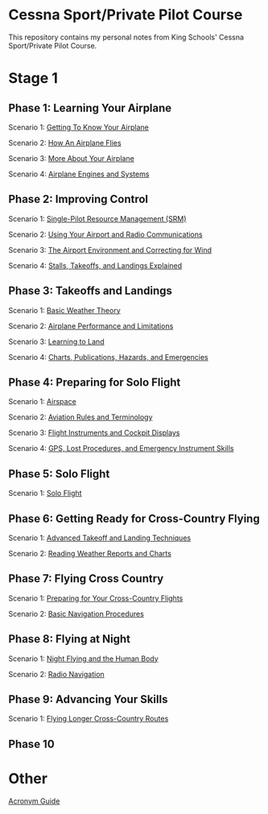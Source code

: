 # Cessna Sport/Private Pilot Course

This repository contains my personal notes from King Schools' Cessna Sport/Private Pilot Course.

# Stage 1

## Phase 1: Learning Your Airplane
Scenario 1: [Getting To Know Your Airplane](1-learning-your-airplane/1-getting-to-know-your-airplane.md)

Scenario 2: [How An Airplane Flies](1-learning-your-airplane/2-how-an-airplane-flies.md)

Scenario 3: [More About Your Airplane](1-learning-your-airplane/3-more-about-your-airplane.md)

Scenario 4: [Airplane Engines and Systems](1.1-learning-your-airplane/4-airplane-engines-and-systems.md)

## Phase 2: Improving Control
Scenario 1: [Single-Pilot Resource Management (SRM)](1.2-improving-control/1-srm.md)

Scenario 2: [Using Your Airport and Radio Communications](1.2-improving-control/2-using-your-airport-and-radio.md)

Scenario 3: [The Airport Environment and Correcting for Wind](1.2-improving-control/3-the-airport-environment-and-correcting-for-wind.md)

Scenario 4: [Stalls, Takeoffs, and Landings Explained](1.2-improving-control/4-stalls-takeoffs-and-landings-explained.md)

## Phase 3: Takeoffs and Landings
Scenario 1: [Basic Weather Theory](1.3-takeoffs-and-landings/1-basic-weather-theory.md)

Scenario 2: [Airplane Performance and Limitations](1.3-takeoffs-and-landings/2-airplane-performance-and-limitations.md)

Scenario 3: [Learning to Land](1.3-takeoffs-and-landings/3-learning-to-land.md)

Scenario 4: [Charts, Publications, Hazards, and Emergencies](1.3-takeoffs-and-landings/4-charts-publications-hazards-emergencies.md)

## Phase 4: Preparing for Solo Flight
Scenario 1: [Airspace](1.4-preparing-for-solo-flight/1-airspace.md)

Scenario 2: [Aviation Rules and Terminology](1.4-preparing-for-solo-flight/2-aviation-rules-and-terminology.md)

Scenario 3: [Flight Instruments and Cockpit Displays](1.4-preparing-for-solo-flight/3-flight-instruments-and-cockpit-displays.md)

Scenario 4: [GPS, Lost Procedures, and Emergency Instrument Skills](1.4-preparing-for-solo-flight/4-gps-lost-procedures-emergency-instrument-skills.md)

## Phase 5: Solo Flight
Scenario 1: [Solo Flight](1.5-solo-flight/1-solo-flight.md)

## Phase 6: Getting Ready for Cross-Country Flying
Scenario 1: [Advanced Takeoff and Landing Techniques](2.1-getting-ready-for-cross-country-flying/1-advanced-takeoff-and-landing-techniques.md)

Scenario 2: [Reading Weather Reports and Charts](2.1-getting-ready-for-cross-country-flying/2-reading-weather-reports-and-charts.md)

## Phase 7: Flying Cross Country
Scenario 1: [Preparing for Your Cross-Country Flights](2.2-flying-cross-country/1-preparing-for-your-cross-country-flights.md)

Scenario 2: [Basic Navigation Procedures](2.2-flying-cross-country/2-basic-navigation-procedures.md)

## Phase 8: Flying at Night
Scenario 1: [Night Flying and the Human Body](2.3-flying-at-night/1-night-flying-and-the-human-body.md)

Scenario 2: [Radio Navigation](2.3-flying-at-night/2-radio-navigation.md)

## Phase 9: Advancing Your Skills
Scenario 1: [Flying Longer Cross-Country Routes](2.4-advancing-your-skills/1-flying-longer-cross-country-routes.md)

## Phase 10

# Other
[Acronym Guide](acronyms.md)
